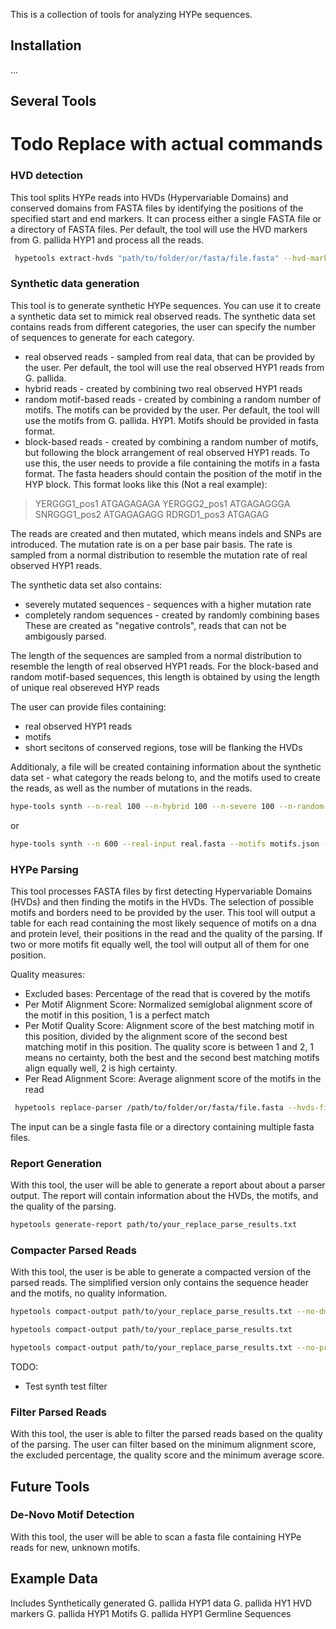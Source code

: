 This is a collection of tools for analyzing HYPe sequences.

## Installation


...

## Several Tools 
# Todo Replace with actual commands

### HVD detection

This tool splits HYPe reads into HVDs (Hypervariable Domains) and conserved domains from FASTA files by identifying the positions of the 
specified start and end markers. It can process either a single FASTA file or a directory of FASTA files. Per default, the tool will use the HVD markers from G. pallida HYP1 and process all the reads.


```bash
 hypetools extract-hvds "path/to/folder/or/fasta/file.fasta" --hvd-markers "path/to/hvd/markers.fasta" --start-index 2 --end-index 5
```


### Synthetic data generation

This tool is to generate synthetic HYPe sequences. You can use it to create a synthetic data set to mimick real observed reads.
The synthetic data set contains reads from different categories, the user can specify the number of sequences to generate for each category.

- real observed reads - sampled from real data, that can be provided by the user. Per default, the tool will use the real observed HYP1 reads from G. pallida.
- hybrid reads - created by combining two real observed HYP1 reads
- random motif-based reads - created by combining a random number of motifs. The motifs can be provided by the user. Per default, the tool will use the motifs from G. pallida. HYP1. Motifs should be provided in fasta format.
- block-based reads - created by combining a random number of motifs, but following the block arrangement of real observed HYP1 reads. To use this, the user needs to provide a file containing the motifs in a fasta format. The fasta headers should contain the position of the motif in the HYP block. This format looks like this (Not a real example):

>YERGGG1_pos1 
ATGAGAGAGA
>YERGGG2_pos1
ATGAGAGGGA
>SNRGGG1_pos2
ATGAGAGAGG
>RDRGD1_pos3 
ATGAGAG


The reads are created and then mutated, which means indels and SNPs are introduced.
The mutation rate is on a per base pair basis. The rate is sampled from a normal distribution to resemble the mutation rate of real observed HYP1 reads.

The synthetic data set also contains:
- severely mutated sequences - sequences with a higher mutation rate
- completely random sequences - created by randomly combining bases
These are created as "negative controls", reads that can not be ambigously parsed.

The length of the sequences are sampled from a normal distribution to resemble the length of real observed HYP1 reads.
For the block-based and random motif-based sequences, this length is obtained by using the length of unique real obsereved HYP reads

The user can provide files containing:
- real observed HYP1 reads
- motifs
- short secitons of conserved regions, tose will be flanking the HVDs


Additionaly, a file will be created containing information about the synthetic data set - what category the reads belong to, and the motifs used to create the reads, as well as the number of mutations in the reads. 


```bash
hype-tools synth --n-real 100 --n-hybrid 100 --n-severe 100 --n-random-motif 100 --n-block 100 --n-full-random 100 --real-input real.fasta --motifs motifs.json --output output.fasta
```

or

```bash
hype-tools synth --n 600 --real-input real.fasta --motifs motifs.json --output output.fasta
```


### HYPe Parsing

This tool processes FASTA files by first detecting Hypervariable Domains (HVDs) and then finding the motifs in the HVDs. The selection of possible motifs and borders need to be provided by the user. This tool will output a table for each read containing the most likely sequence of motifs on a dna and protein level, their positions in the read and the quality of the parsing. If two or more motifs fit equally well, the tool will output all of them for one position.

Quality measures: 
- Excluded bases: Percentage of the read that is covered by the motifs
- Per Motif Alignment Score: Normalized semiglobal alignment score of the motif in this position, 1 is a perfect match
- Per Motif Quality Score: Alignment score of the best matching motif in this position, divided by the alignment score of the second best matching motif in this position. The quality score is between 1 and 2, 1 means no certainty, both the best and the second best matching motifs align equally well, 2 is high certainty. 
- Per Read Alignment Score: Average alignment score of the motifs in the read


```bash
 hypetools replace-parser /path/to/folder/or/fasta/file.fasta --hvds-file /path/to/hvd/markers.fasta --motifs-file /path/to/motifs.json --start-index 3 --end-index 6 
```

The input can be a single fasta file or a directory containing multiple fasta files. 


### Report Generation

With this tool, the user will be able to generate a report about about a parser output. The report will contain information about the HVDs, the motifs, and the quality of the parsing.


```bash
hypetools generate-report path/to/your_replace_parse_results.txt 
```


### Compacter Parsed Reads 

With this tool, the user is be able to generate a compacted version of the parsed reads. The simplified version only contains the sequence header and the motifs, no quality information.


```bash
hypetools compact-output path/to/your_replace_parse_results.txt --no-dna    
```

```bash
hypetools compact-output path/to/your_replace_parse_results.txt     
```

```bash
hypetools compact-output path/to/your_replace_parse_results.txt --no-protein    
```



TODO: 

- Test synth test filter






### Filter Parsed Reads

With this tool, the user is able to filter the parsed reads based on the quality of the parsing. The user can filter based on the minimum alignment score, the excluded percentage, the quality score and the minimum average score.







## Future Tools 

### De-Novo Motif Detection

With this tool, the user will be able to scan a fasta file containing HYPe reads for new, unknown motifs. 





## Example Data

Includes 
Synthetically generated G. pallida HYP1 data 
G. pallida HY1 HVD markers
G. pallida HYP1 Motifs
G. pallida HYP1 Germline Sequences

